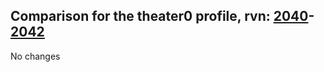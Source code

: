 ## Comparison for the theater0 profile, rvn: [2040](https://github.com/PRO100KatYT/FortniteProfileRevisions/tree/main/profiles/theater0/2040%20theater0.json)-[2042](https://github.com/PRO100KatYT/FortniteProfileRevisions/tree/main/profiles/theater0/2042%20theater0.json)

No changes
